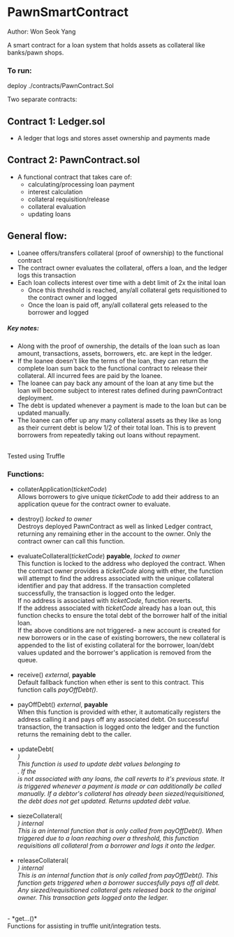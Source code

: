 # PawnSmartContract

Author: Won Seok Yang

A smart contract for a loan system that holds assets as collateral like banks/pawn shops.

### To run:
deploy ./contracts/PawnContract.Sol

Two separate contracts:
## Contract 1: Ledger.sol
- A ledger that logs and stores asset ownership and payments made
## Contract 2: PawnContract.sol 
- A functional contract that takes care of: 
  - calculating/processing loan payment 
  - interest calculation
  - collateral requisition/release
  - collateral evaluation
  - updating loans

## General flow:
- Loanee offers/transfers collateral (proof of ownership) to the functional contract
- The contract owner evaluates the collateral, offers a loan, and the ledger logs this transaction
- Each loan collects interest over time with a debt limit of 2x the inital loan
  - Once this threshold is reached, any/all collateral gets requisitioned to the contract owner and logged
  - Once the loan is paid off, any/all collateral gets released to the borrower and logged
  
##### Key notes:
- Along with the proof of ownership, the details of the loan such as loan amount, transactions, 
assets, borrowers, etc. are kept in the ledger.
- If the loanee doesn't like the terms of the loan, they can return the complete loan sum back 
to the functional contract to release their collateral. All incurred fees are paid by the loanee.
- The loanee can pay back any amount of the loan at any time but the loan will 
become subject to interest rates defined during pawnContract deployment.
- The debt is updated whenever a payment is made to the loan but can be updated manually.
- The loanee can offer up any many collateral assets as they like as long as their current debt is below 1/2 of their total loan. This is to prevent borrowers from repeatedly taking out loans without repayment.



<br />
Tested using Truffle


### Functions:
- collaterApplication(<string>*ticketCode*) <br/>
Allows borrowers to give unique <string>*ticketCode* to add their address to an application queue for the contract owner to evaluate.  <br/>
  <br/>
- destroy() *locked to owner* <br/>
Destroys deployed PawnContract as well as linked Ledger contract, returning any remaining ether in the account to the owner. Only the contract owner can call this function. <br/>
  <br/>
- evaluateCollateral(<string>*ticketCode*)  **payable**, *locked to owner* <br/>
This function is locked to the address who deployed the contract. When the contract owner provides a <string>*ticketCode* along with ether, the function will attempt to find the address associated with the unique collateral identifier and pay that address. If the transaction completed successfully, the transaction is logged onto the ledger. <br/>
If no address is associated with *ticketCode*, function reverts. <br/>
If the address associated with *ticketCode* already has a loan out, this function checks to ensure the total debt of the borrower half of the initial loan. <br/>
If the above conditions are not triggered- a new account is created for new borrowers or in the case of existing borrowers, the new collateral is appended to the list of existing collateral for the borrower, loan/debt values updated and the borrower's application is removed from the queue.  <br/>
  <br/>
- receive() *external*, **payable** <br/>
Default fallback function when ether is sent to this contract. This function calls *payOffDebt()*. <br/>
  <br/>
- payOffDebt() *external*, **payable** <br/>
When this function is provided with ether, it automatically registers the address calling it and pays off any associated debt. On successful transaction, the transaction is logged onto the ledger and the function returns the remaining debt to the caller.  <br/>
  <br/>
- updateDebt(*<address>*) <br/>
This function is used to update debt values belonging to *<address>*. If the *<address>* is not associated with any loans, the call reverts to it's previous state. It is triggered whenever a payment is made or can additionally be called manually. If a debtor's collateral has already been siezed/requisitioned, the debt does not get updated. Returns updated debt value.  <br/>
  <br/>
- siezeCollateral(*<address>*) *internal* <br/>
This is an internal function that is only called from payOffDebt(). When triggered due to a loan reaching over a threshold, this function requisitions all collateral from a borrower and logs it onto the ledger.  <br/>
  <br/>
- releaseCollateral(*<address>*) *internal* <br/>
This is an internal function that is only called from payOffDebt(). This function gets triggered when a borrower succesfully pays off all debt. Any siezed/requisitioned collateral gets released back to the original owner. This transaction gets logged onto the ledger.  <br/>
 <br/>
- *get...()* <br/>
Functions for assisting in truffle unit/integration tests.
  
